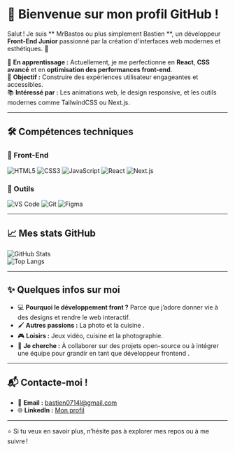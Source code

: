 # 👋 Bienvenue sur mon profil GitHub !

Salut ! Je suis ** MrBastos ou plus simplement Bastien **, un développeur **Front-End Junior** passionné par la création d'interfaces web modernes et esthétiques. 🚀

🌱 **En apprentissage :** Actuellement, je me perfectionne en **React**, **CSS avancé** et en **optimisation des performances front-end**.  
🎯 **Objectif :** Construire des expériences utilisateur engageantes et accessibles.  
📚 **Intéressé par :** Les animations web, le design responsive, et les outils modernes comme TailwindCSS ou Next.js.

---

## 🛠️ Compétences techniques

### 🌟 Front-End
![HTML5](https://img.shields.io/badge/-HTML5-orange?logo=html5)
![CSS3](https://img.shields.io/badge/-CSS3-blue?logo=css3)
![JavaScript](https://img.shields.io/badge/-JavaScript-yellow?logo=javascript)
![React](https://img.shields.io/badge/-React-blue?logo=react)
![Next.js](https://img.shields.io/badge/-Next.js-black?logo=next.js&logoColor=white)


### 🔧 Outils
![VS Code](https://img.shields.io/badge/-VS%20Code-blue?logo=visual-studio-code)
![Git](https://img.shields.io/badge/-Git-black?logo=git)
![Figma](https://img.shields.io/badge/-Figma-red?logo=figma)

---

## 📈 Mes stats GitHub

![GitHub Stats](https://github-readme-stats.vercel.app/api?username=ton-pseudo&show_icons=true&theme=tokyonight)  
![Top Langs](https://github-readme-stats.vercel.app/api/top-langs/?username=ton-pseudo&layout=compact&theme=tokyonight)

---

## ✨ Quelques infos sur moi

- 💻 **Pourquoi le développement front ?** Parce que j’adore donner vie à des designs et rendre le web interactif.  
- 🖌️ **Autres passions :** La photo et la cuisine .  
- 🎮 **Loisirs :** Jeux vidéo, cuisine et la photographie.  
- 🤝 **Je cherche :** À collaborer sur des projets open-source ou à intégrer une équipe pour grandir en tant que développeur frontend .

---

## 📬 Contacte-moi !

- 📧 **Email :** [bastien0714l@gmail.com](mailto:ton.email@mail.com)  
- 🌐 **LinkedIn :** [Mon profil](https://linkedin.com/in/bastien-chotin-a884a61b6/)

---

⭐️ Si tu veux en savoir plus, n’hésite pas à explorer mes repos ou à me suivre !
